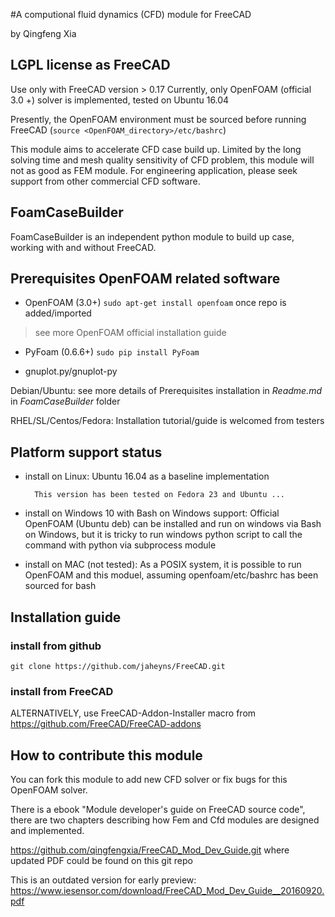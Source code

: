 #A computional fluid dynamics (CFD) module for FreeCAD

by Qingfeng Xia

## LGPL license as FreeCAD

Use only with FreeCAD version > 0.17
Currently, only OpenFOAM (official 3.0 +) solver is implemented, tested on Ubuntu 16.04

Presently, the OpenFOAM environment must be sourced before running FreeCAD (`source <OpenFOAM_directory>/etc/bashrc`)

This module aims to accelerate CFD case build up. Limited by the long solving time and mesh quality sensitivity of CFD problem, this module will not as good as FEM module. For engineering application, please seek support from other commercial CFD software.

## FoamCaseBuilder

FoamCaseBuilder is an independent python module to build up case, working with and without FreeCAD. 

## Prerequisites OpenFOAM related software

- OpenFOAM (3.0+)  `sudo apt-get install openfoam` once repo is added/imported

> see more OpenFOAM official installation guide

- PyFoam (0.6.6+) `sudo pip install PyFoam`

- gnuplot.py/gnuplot-py

Debian/Ubuntu: see more details of Prerequisites installation in *Readme.md* in *FoamCaseBuilder* folder

RHEL/SL/Centos/Fedora: Installation tutorial/guide is welcomed from testers

## Platform support status
- install on Linux:
        Ubuntu 16.04 as a baseline implementation
        
        This version has been tested on Fedora 23 and Ubuntu ...

- install on Windows 10 with Bash on Windows support:
        Official OpenFOAM  (Ubuntu deb) can be installed and run on windows via Bash on Windows,
        but it is tricky to run windows python script to call the command with python via subprocess module

- install on MAC (not tested):
        As a POSIX system, it is possible to run OpenFOAM and this moduel, assuming openfoam/etc/bashrc has been sourced for bash
        
## Installation guide
        
### install from github
`git clone https://github.com/jaheyns/FreeCAD.git`

### install from FreeCAD

ALTERNATIVELY, use FreeCAD-Addon-Installer macro from <https://github.com/FreeCAD/FreeCAD-addons>

## How to contribute this module

You can fork this module to add new CFD solver or fix bugs for this OpenFOAM solver.

There is a ebook "Module developer's guide on FreeCAD source code", there are two chapters describing how Fem and Cfd modules are designed and implemented.

<https://github.com/qingfengxia/FreeCAD_Mod_Dev_Guide.git> where updated PDF could be found on this git repo

This is an outdated version for early preview:
<https://www.iesensor.com/download/FreeCAD_Mod_Dev_Guide__20160920.pdf>


